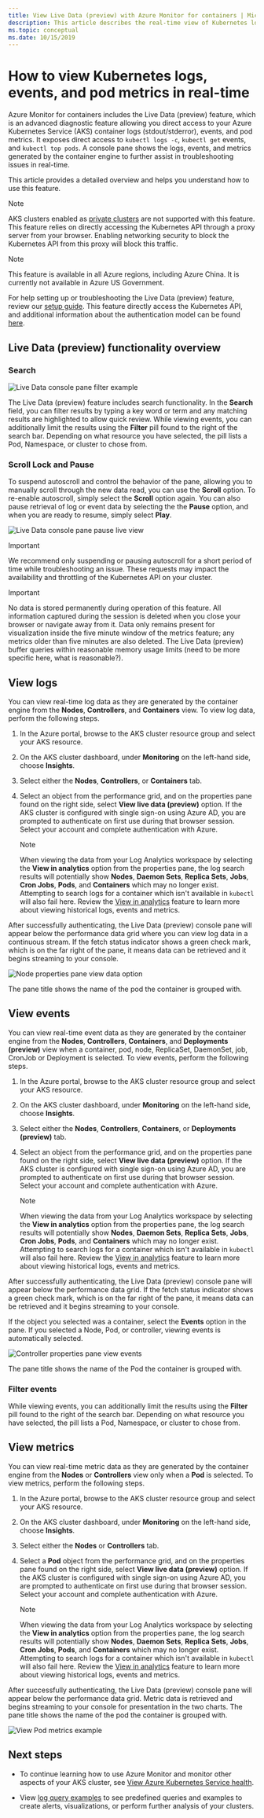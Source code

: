 ```yaml
---
title: View Live Data (preview) with Azure Monitor for containers | Microsoft Docs
description: This article describes the real-time view of Kubernetes logs, events, and pod metrics without using kubectl in Azure Monitor for containers.
ms.topic: conceptual
ms.date: 10/15/2019
---
```


# How to view Kubernetes logs, events, and pod metrics in real-time

Azure Monitor for containers includes the Live Data (preview) feature, which is an advanced diagnostic feature allowing you direct access to your Azure Kubernetes Service (AKS) container logs (stdout/stderror), events, and pod metrics. It exposes direct access to `kubectl logs -c`, `kubectl get` events, and `kubectl top pods`. A console pane shows the logs, events, and metrics generated by the container engine to further assist in troubleshooting issues in real-time.

This article provides a detailed overview and helps you understand how to use this feature. 

>[!NOTE]
>AKS clusters enabled as [private clusters](https://azure.microsoft.com/updates/aks-private-cluster/) are not supported with this feature. This feature relies on directly accessing the Kubernetes API through a proxy server from your browser. Enabling networking security to block the Kubernetes API from this proxy will block this traffic. 

>[!NOTE]
>This feature is available in all Azure regions, including Azure China. It is currently not available in Azure US Government.

For help setting up or troubleshooting the Live Data (preview) feature, review our [setup guide](container-insights-livedata-setup.md). This feature directly access the Kubernetes API, and additional information about the authentication model can be found [here](https://kubernetes.io/docs/concepts/overview/kubernetes-api/). 

## Live Data (preview) functionality overview

### Search

![Live Data console pane filter example](./media/container-insights-livedata-overview/livedata-pane-filter-example.png)

The Live Data (preview) feature includes search functionality. In the **Search** field, you can filter results by typing a key word or term and any matching results are highlighted to allow quick review. While viewing events, you can additionally limit the results using the **Filter** pill found to the right of the search bar. Depending on what resource you have selected, the pill lists a Pod, Namespace, or cluster to chose from.  

### Scroll Lock and Pause 

To suspend autoscroll and control the behavior of the pane, allowing you to manually scroll through the new data read, you can use the **Scroll** option. To re-enable autoscroll, simply select the **Scroll** option again. You can also pause retrieval of log or event data by selecting the the **Pause** option, and when you are ready to resume, simply select **Play**.  

![Live Data console pane pause live view](./media/container-insights-livedata-overview/livedata-pane-scroll-pause-example.png)

>[!IMPORTANT]
>We recommend only suspending or pausing autoscroll for a short period of time while troubleshooting an issue. These requests may impact the availability and throttling of the Kubernetes API on your cluster. 

>[!IMPORTANT]
>No data is stored permanently during operation of this feature. All information captured during the session is deleted when you close your browser or navigate away from it. Data only remains present for visualization inside the five minute window of the metrics feature; any metrics older than five minutes are also deleted. The Live Data (preview) buffer queries within reasonable memory usage limits (need to be more specific here, what is reasonable?). 

## View logs

You can view real-time log data as they are generated by the container engine from the **Nodes**, **Controllers**, and **Containers** view. To view log data, perform the following steps.

1. In the Azure portal, browse to the AKS cluster resource group and select your AKS resource.

2. On the AKS cluster dashboard, under **Monitoring** on the left-hand side, choose **Insights**. 

3. Select either the **Nodes**, **Controllers**, or **Containers** tab.

4. Select an object from the performance grid, and on the properties pane found on the right side, select **View live data (preview)** option. If the AKS cluster is configured with single sign-on using Azure AD, you are prompted to authenticate on first use during that browser session. Select your account and complete authentication with Azure.  

    >[!NOTE]
    >When viewing the data from your Log Analytics workspace by selecting the **View in analytics** option from the properties pane, the log search results will potentially show **Nodes**, **Daemon Sets**, **Replica Sets**, **Jobs**, **Cron Jobs**, **Pods**, and **Containers** which may no longer exist. Attempting to search logs for a container which isn't available in `kubectl` will also fail here. Review the [View in analytics](container-insights-log-search.md#search-logs-to-analyze-data) feature to learn more about viewing historical logs, events and metrics.  

After successfully authenticating, the Live Data (preview) console pane will appear below the performance data grid where you can view log data in a continuous stream. If the fetch status indicator shows a green check mark, which is on the far right of the pane, it means data can be retrieved and it begins streaming to your console.  

![Node properties pane view data option](./media/container-insights-livedata-overview/node-properties-pane.png)  

The pane title shows the name of the pod the container is grouped with.

## View events

You can view real-time event data as they are generated by the container engine from the **Nodes**, **Controllers**, **Containers**, and **Deployments (preview)** view when a container, pod, node, ReplicaSet, DaemonSet, job, CronJob or Deployment is selected. To view events, perform the following steps.

1. In the Azure portal, browse to the AKS cluster resource group and select your AKS resource.

2. On the AKS cluster dashboard, under **Monitoring** on the left-hand side, choose **Insights**. 

3. Select either the **Nodes**, **Controllers**, **Containers**, or **Deployments (preview)** tab.

4. Select an object from the performance grid, and on the properties pane found on the right side, select **View live data (preview)** option. If the AKS cluster is configured with single sign-on using Azure AD, you are prompted to authenticate on first use during that browser session. Select your account and complete authentication with Azure.  

    >[!NOTE]
    >When viewing the data from your Log Analytics workspace by selecting the **View in analytics** option from the properties pane, the log search results will potentially show **Nodes**, **Daemon Sets**, **Replica Sets**, **Jobs**, **Cron Jobs**, **Pods**, and **Containers** which may no longer exist. Attempting to search logs for a container which isn't available in `kubectl` will also fail here. Review the [View in analytics](container-insights-log-search.md#search-logs-to-analyze-data) feature to learn more about viewing historical logs, events and metrics.  

After successfully authenticating, the Live Data (preview) console pane will appear below the performance data grid. If the fetch status indicator shows a green check mark, which is on the far right of the pane, it means data can be retrieved and it begins streaming to your console. 
    
If the object you selected was a container, select the **Events** option in the pane. If you selected a Node, Pod, or controller, viewing events is automatically selected. 

![Controller properties pane view events](./media/container-insights-livedata-overview/controller-properties-live-events.png)  

The pane title shows the name of the Pod the container is grouped with.

### Filter events 

While viewing events, you can additionally limit the results using the **Filter** pill found to the right of the search bar. Depending on what resource you have selected, the pill lists a Pod, Namespace, or cluster to chose from.  

## View metrics 

You can view real-time metric data as they are generated by the container engine from the **Nodes** or **Controllers** view only when a **Pod** is selected. To view metrics, perform the following steps.

1. In the Azure portal, browse to the AKS cluster resource group and select your AKS resource.

2. On the AKS cluster dashboard, under **Monitoring** on the left-hand side, choose **Insights**. 

3. Select either the **Nodes** or **Controllers** tab.

4. Select a **Pod** object from the performance grid, and on the properties pane found on the right side, select **View live data (preview)** option. If the AKS cluster is configured with single sign-on using Azure AD, you are prompted to authenticate on first use during that browser session. Select your account and complete authentication with Azure.  

    >[!NOTE]
    >When viewing the data from your Log Analytics workspace by selecting the **View in analytics** option from the properties pane, the log search results will potentially show **Nodes**, **Daemon Sets**, **Replica Sets**, **Jobs**, **Cron Jobs**, **Pods**, and **Containers** which may no longer exist. Attempting to search logs for a container which isn't available in `kubectl` will also fail here. Review the [View in analytics](container-insights-log-search.md#search-logs-to-analyze-data) feature to learn more about viewing historical logs, events and metrics.  

After successfully authenticating, the Live Data (preview) console pane will appear below the performance data grid. Metric data is retrieved and begins streaming to your console for presentation in the two charts. The pane title shows the name of the pod the container is grouped with.

![View Pod metrics example](./media/container-insights-livedata-overview/pod-properties-live-metrics.png)  

## Next steps

- To continue learning how to use Azure Monitor and monitor other aspects of your AKS cluster, see [View Azure Kubernetes Service health](container-insights-analyze.md).

- View [log query examples](container-insights-log-search.md#search-logs-to-analyze-data) to see predefined queries and examples to create alerts, visualizations, or perform further analysis of your clusters.
